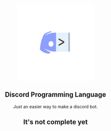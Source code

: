 <p align="center">
  <img src="DPL.png" width="250"/>
</p>
<h2 align="center" width="200"><b>Discord Programming Language</b></h2>


<p align="center">Just an easier way to make a discord bot.</p>

<h2 align="center" width="200">It's not complete yet</h2>
